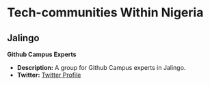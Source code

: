 # Tech-communities Within Nigeria

## Jalingo

**Github Campus Experts**

* **Description:** A group for Github Campus experts in Jalingo.
* **Twitter:** [Twitter Profile](#"https://x.com/GCETSU")
